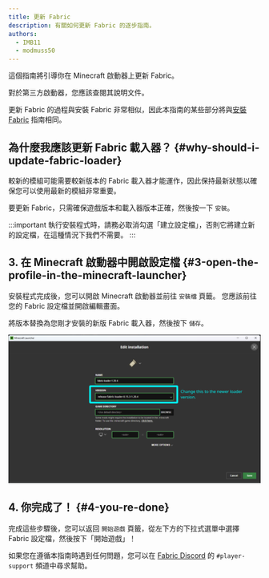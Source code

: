 ```yaml
---
title: 更新 Fabric
description: 有關如何更新 Fabric 的逐步指南。
authors:
  - IMB11
  - modmuss50
---
```


這個指南將引導你在 Minecraft 啟動器上更新 Fabric。

對於第三方啟動器，您應該查閱其說明文件。

更新 Fabric 的過程與安裝 Fabric 非常相似，因此本指南的某些部分將與[安裝 Fabric](./installing-fabric) 指南相同。

## 為什麼我應該更新 Fabric 載入器？ {#why-should-i-update-fabric-loader}

較新的模組可能需要較新版本的 Fabric 載入器才能運作，因此保持最新狀態以確保您可以使用最新的模組非常重要。

<!-- Include steps from installing guide, no need to repeat them. -->

<!--@include: ./installing-fabric.md{12,41}-->

要更新 Fabric，只需確保遊戲版本和載入器版本正確，然後按一下 `安裝`。

:::important
執行安裝程式時，請務必取消勾選「建立設定檔」，否則它將建立新的設定檔，在這種情況下我們不需要。
:::

## 3. 在 Minecraft 啟動器中開啟設定檔 {#3-open-the-profile-in-the-minecraft-launcher}

安裝程式完成後，您可以開啟 Minecraft 啟動器並前往 `安裝檔` 頁籤。 您應該前往您的 Fabric 設定檔並開啟編輯畫面。

將版本替換為您剛才安裝的新版 Fabric 載入器，然後按下 `儲存`。

![在 Minecraft 啟動器中更新 Fabric 載入器版本](/assets/players/updating-fabric.png)

## 4. 你完成了！ {#4-you-re-done}

完成這些步驟後，您可以返回 `開始遊戲` 頁籤，從左下方的下拉式選單中選擇 Fabric 設定檔，然後按下「開始遊戲」！

如果您在遵循本指南時遇到任何問題，您可以在 [Fabric Discord](https://discord.gg/v6v4pMv) 的 `#player-support` 頻道中尋求幫助。
